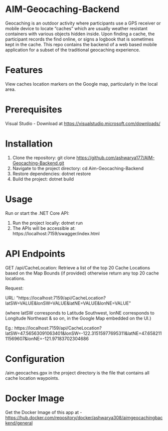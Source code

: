 # AIM-Geocaching-Backend
Geocaching is an outdoor activity where participants use a GPS receiver or mobile device to locate “caches” which are usually weather resistant containers with various objects hidden inside. Upon finding a cache, the participant records the find online, or signs a logbook that is sometimes kept in the cache. This repo contains the backend of a web based mobile application for a subset of the traditional geocaching experience.

# Features
View caches location markers on the Google map, particularly in the local area.

# Prerequisites
Visual Studio - Download at https://visualstudio.microsoft.com/downloads/

# Installation
1. Clone the repository: git clone https://github.com/ashwarya177/AIM-Geocaching-Backend.git
2. Navigate to the project directory: cd Aim-Geocaching-Backend
3. Restore dependencies: dotnet restore
4. Build the project: dotnet build

# Usage 
Run or start the .NET Core API:

1. Run the project locally: dotnet run
2. The APIs will be accessible at: https://localhost:7159/swagger/index.html 

# API Endpoints
GET /api/CacheLocation:  Retrieve a list of the top 20 Cache Locations based on the Map Bounds (if provided) otherwise return any top 20 cache locations.

Request: 

URL: "https://localhost:7159/api/CacheLocation?latSW=VALUE&lonSW=VALUE&latNE=VALUE&lonNE=VALUE"
  
  (where latSW corresponds to Latitude Southwest, lonNE corresponds to Longitude Northeast & so on, in the Google Map embedded on the UI.)
  
Eg.: https://localhost:7159/api/CacheLocation?latSW=47.56563091063401&lonSW=-122.31515977695311&latNE=47.65821111569607&lonNE=-121.97183702304686

# Configuration
/aim.geocaches.gpx in the project directory is the file that contains all cache location waypoints.

# Docker Image
Get the Docker Image of this app at - https://hub.docker.com/repository/docker/ashwarya308/aimgeocachingbackend/general







